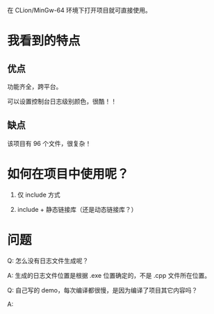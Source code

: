 在 CLion/MinGw-64 环境下打开项目就可直接使用。

# 我看到的特点
## 优点
功能齐全，跨平台。

可以设置控制台日志级别颜色，很酷！！

## 缺点
该项目有 96 个文件，很复杂！

# 如何在项目中使用呢？
1. 仅 include 方式

2. include + 静态链接库（还是动态链接库？）

# 问题
Q: 怎么没有日志文件生成呢？

A: 生成的日志文件位置是根据 .exe 位置确定的，不是 .cpp 文件所在位置。

Q: 自己写的 demo，每次编译都很慢，是因为编译了项目其它内容吗？

A: 